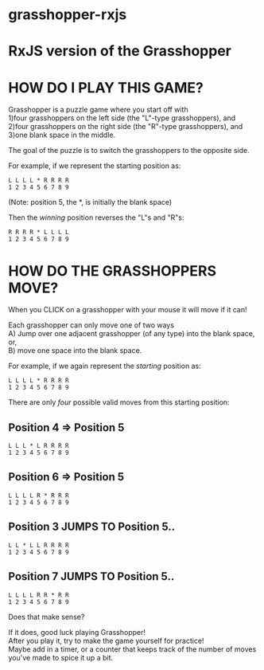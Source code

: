 # grasshopper-rxjs
RxJS version of the Grasshopper
===============================

HOW DO I PLAY THIS GAME?
========================
Grasshopper is a puzzle game where you start off with  
1)four grasshoppers on the left side (the "L"-type grasshoppers), and  
2)four grasshoppers on the right side (the "R"-type grasshoppers), and  
3)one blank space in the middle.  

The goal of the puzzle is to switch the grasshoppers to the opposite side.  

For example, if we represent the starting position as:  

`L L L L * R R R R`  
`1 2 3 4 5 6 7 8 9`  

(Note: position 5, the *, is initially the blank space)  

Then the *winning* position reverses the "L"s and "R"s:  

`R R R R * L L L L`  
`1 2 3 4 5 6 7 8 9`  


HOW DO THE GRASSHOPPERS MOVE?
=============================
When you CLICK on a grasshopper with your mouse it will move if it can!  

Each grasshopper can only move one of two ways  
A) Jump over one adjacent grasshopper (of any type) into the blank space, or,  
B) move one space into the blank space.  



For example, if we again represent the *starting* position as:  

`L L L L * R R R R`  
`1 2 3 4 5 6 7 8 9`  



There are only *four* possible valid moves from this starting position:  

Position 4 => Position 5  
---------------------------------------
`L L L * L R R R R`  
`1 2 3 4 5 6 7 8 9`  


Position 6 => Position 5
---------------------------------------
`L L L L R * R R R`  
`1 2 3 4 5 6 7 8 9`  



Position 3 JUMPS TO Position 5..
---------------------------------------
`L L * L L R R R R`  
`1 2 3 4 5 6 7 8 9`   



Position 7 JUMPS TO Position 5..
---------------------------------------
`L L L L R R * R R`  
`1 2 3 4 5 6 7 8 9`   


Does that make sense? 

If it does, good luck playing Grasshopper!  
After you play it, try to make the game yourself for practice!  
Maybe add in a timer, or a counter that keeps track of the number of moves you've made to spice it up a bit.
